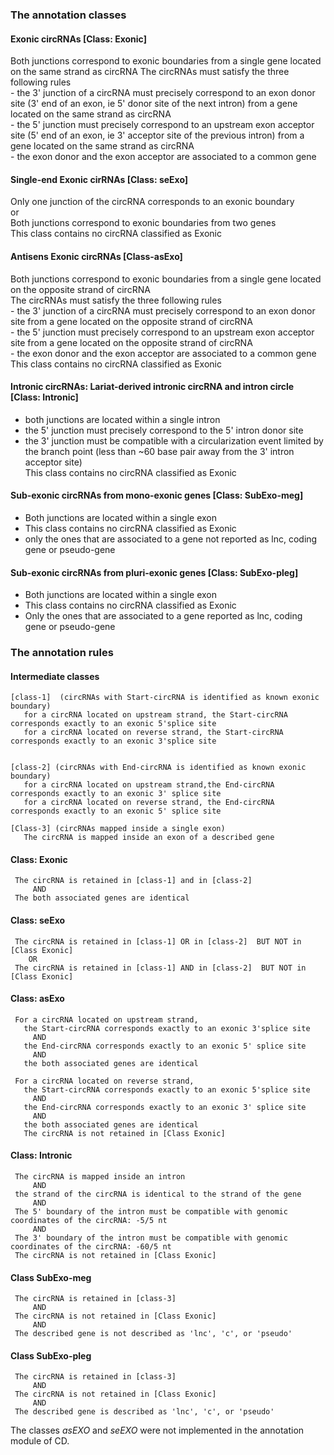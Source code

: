 
### The annotation classes

#### Exonic circRNAs   [Class: Exonic]
   Both junctions correspond to exonic boundaries from a single gene located on the same strand as circRNA
   The circRNAs must satisfy the three following rules  
      - the 3' junction of a circRNA must precisely correspond to an exon donor site (3' end of an exon, ie 5' donor site of the next intron) from a gene located on the same strand as circRNA     
      - the 5' junction must precisely correspond to an upstream exon acceptor site (5' end of an exon, ie 3' acceptor site of the previous intron) from a gene located on the same strand as circRNA      
      - the exon donor and the exon acceptor are associated to a common gene
      
#### Single-end Exonic cirRNAs [Class: seExo]
   Only one junction of the circRNA corresponds to an exonic boundary   
     or   
   Both junctions correspond to exonic boundaries from two genes      
   This class contains no circRNA classified as Exonic
   
#### Antisens Exonic circRNAs   [Class-asExo]
   Both junctions correspond to exonic boundaries from a single gene located on the opposite strand of circRNA  
   The circRNAs must satisfy the three following rules  
      - the 3' junction of a circRNA must precisely correspond to an exon donor site from a gene located on the opposite strand of circRNA     
      - the 5' junction must precisely correspond to an upstream exon acceptor site from a gene located on the opposite strand of circRNA  
      - the exon donor and the exon acceptor are associated to a common gene    
   This class contains no circRNA classified as Exonic
      
#### Intronic circRNAs: Lariat-derived intronic circRNA and intron circle  [Class: Intronic]
  - both junctions are located within a single intron
  - the 5' junction must precisely correspond to the 5' intron donor site
  - the 3' junction must be compatible with a circularization event limited by the branch point (less than ~60 base pair away from the 3' intron acceptor site)     
  This class contains no circRNA classified as Exonic

#### Sub-exonic circRNAs from mono-exonic genes  [Class: SubExo-meg]
   - Both junctions are located within a single exon 
   - This class contains no circRNA classified as Exonic
   - only the ones that are associated to a gene not reported as lnc, coding gene or pseudo-gene
      

#### Sub-exonic circRNAs from pluri-exonic genes   [Class: SubExo-pleg]
   - Both junctions are located within a single exon 
   - This class contains no circRNA classified as Exonic
   - Only the ones that are associated to a gene reported as lnc, coding gene or pseudo-gene
      
      
      
      
      
 
### The annotation rules
 
 ####    Intermediate classes
    [class-1]  (circRNAs with Start-circRNA is identified as known exonic boundary)
       for a circRNA located on upstream strand, the Start-circRNA corresponds exactly to an exonic 5'splice site 
       for a circRNA located on reverse strand, the Start-circRNA corresponds exactly to an exonic 3'splice site


    [class-2] (circRNAs with End-circRNA is identified as known exonic boundary)
       for a circRNA located on upstream strand,the End-circRNA corresponds exactly to an exonic 3' splice site
       for a circRNA located on reverse strand, the End-circRNA corresponds exactly to an exonic 5' splice site
     
    [Class-3] (circRNAs mapped inside a single exon) 
       The circRNA is mapped inside an exon of a described gene      
       


####     Class: Exonic   
     The circRNA is retained in [class-1] and in [class-2]    
         AND   
     The both associated genes are identical
   
####     Class: seExo
     The circRNA is retained in [class-1] OR in [class-2]  BUT NOT in [Class Exonic]
        OR
     The circRNA is retained in [class-1] AND in [class-2]  BUT NOT in [Class Exonic]
     
####     Class: asExo   
     For a circRNA located on upstream strand, 
       the Start-circRNA corresponds exactly to an exonic 3'splice site 
         AND
       the End-circRNA corresponds exactly to an exonic 5' splice site
         AND
       the both associated genes are identical
     
     For a circRNA located on reverse strand, 
       the Start-circRNA corresponds exactly to an exonic 5'splice site
         AND
       the End-circRNA corresponds exactly to an exonic 3' splice site
         AND
       the both associated genes are identical   
       The circRNA is not retained in [Class Exonic]

####    Class: Intronic
     The circRNA is mapped inside an intron    
         AND
     the strand of the circRNA is identical to the strand of the gene
         AND
     The 5' boundary of the intron must be compatible with genomic coordinates of the circRNA: -5/5 nt
         AND
     The 3' boundary of the intron must be compatible with genomic coordinates of the circRNA: -60/5 nt   
     The circRNA is not retained in [Class Exonic]

     
 ####   Class SubExo-meg
     The circRNA is retained in [class-3]
         AND
     The circRNA is not retained in [Class Exonic]
         AND
     The described gene is not described as 'lnc', 'c', or 'pseudo'


 ####   Class SubExo-pleg
     The circRNA is retained in [class-3]
         AND
     The circRNA is not retained in [Class Exonic]
         AND
     The described gene is described as 'lnc', 'c', or 'pseudo'

The classes *asEXO* and *seEXO* were not implemented in the annotation module of CD.






